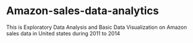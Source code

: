 # Amazon-sales-data-analytics
This is Exploratory Data Analysis and Basic Data Visualization on Amazon sales data in United states during 2011 to 2014
